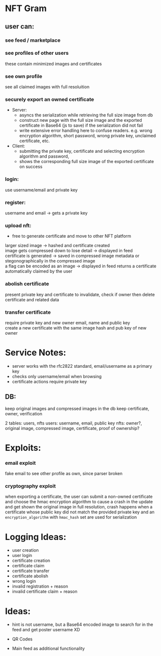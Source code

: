# NFT Gram

## user can:

### see feed / marketplace

### see profiles of other users

these contain minimized images and certificates

### see own profile

see all claimed images with full resoluition

### securely export an owned certificate

- Server:
  - asyncs the serialization while retrieving the full size image from db
  - construct new page with the full size image and the exported certificate in Base64 (js to save) if the serialization did not fail
  - write extensive error handling here to confuse readers. e.g. wrong encryption algorithm, short password, wrong private key, unclaimed certificate, etc.
- Client:
  - submitting the private key, certificate and selecting encryption algorithm and password,
  - shows the corresponding full size image of the exported certificate on success

### login:

use username/email and private key

### register:

username and email &rarr; gets a private key

### upload nft:

- free to generate certificate and move to other NFT platform

larger sized image &rarr; hashed and certificate created <br>
image gets compressed down to lose detail &rarr; displayed in feed <br>
certificate is generated &rarr; saved in compressed image metadata or stegonographically in the compressed image <br>
a flag can be encoded as an image &rarr; displayed in feed
returns a certificate automatically claimed by the user

### abolish certificate

present private key and certificate to invalidate, check if owner then delete certificate and related data

### transfer certificate

require private key and new owner email, name and public key <br>
create a new certificate with the same image hash and pub key of new owner

# Service Notes:

- server works with the rfc2822 standard, email/username as a primary key
- checks only username/email when browsing
- certificate actions require private key

## DB:

keep original images and compressed images in the db
keep certificate, owner, verification

2 tables: users, nfts
users: username, email, public key
nfts: owner?, original image, compressed image, certificate, proof of ownership?

# Exploits:

### email exploit

fake email to see other profile as own, since parser broken

### cryptography exploit

when exporting a certificate, the user can submit a non-owned certificate and choose the hmac encryption algorithm to cause a crash in the update and get shown the original image in full resolution,
crash happens when a certificate whose public key did not match the provided private key and an `encryption_algorithm` with `hmac_hash` set are used for serialization

# Logging Ideas:

- user creation
- user login
- certificate creation
- certificate claim
- certificate transfer
- certificate abolish
- wrong login
- invalid registration + reason
- invalid certificate claim + reason

# Ideas:

- hint is not username, but a Base64 encoded image to search for in the feed and get poster username XD

- QR Codes
- Main feed as additional functionality

